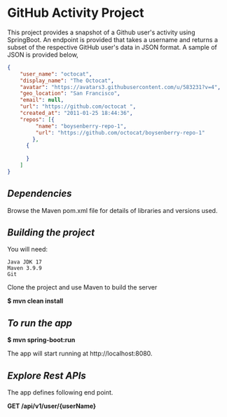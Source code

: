 # **GitHub Activity Project**

This project provides a snapshot of a Github user's activity using SpringBoot.
An endpoint is provided that takes a username and returns a subset of the respective GitHub user's
data in JSON format. A sample of JSON is provided below,

```json
{
    "user_name": "octocat",
    "display_name": "The Octocat",
    "avatar": "https://avatars3.githubusercontent.com/u/583231?v=4", 
    "geo_location": "San Francisco",
    "email": null,
    "url": "https://github.com/octocat ",
    "created_at": "2011-01-25 18:44:36",
    "repos": [{
         "name": "boysenberry-repo-1",
         "url": "https://github.com/octocat/boysenberry-repo-1"
        },
      {
        
      }
    ]
}
```

## _Dependencies_

Browse the Maven pom.xml file for details of libraries and versions used.

## _Building the project_

You will need:

    Java JDK 17
    Maven 3.9.9
    Git

Clone the project and use Maven to build the server

**$ mvn clean install**

## _To run the app_

**$ mvn spring-boot:run**

The app will start running at http://localhost:8080.

## _Explore Rest APIs_

The app defines following end point.

**GET /api/v1/user/{userName}**


